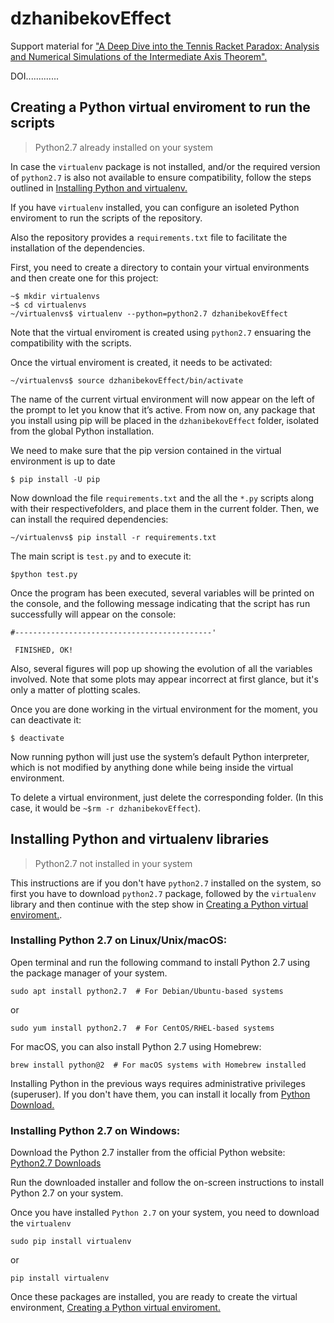 # dzhanibekovEffect 
Support material for ["A Deep Dive into the Tennis Racket Paradox: Analysis and Numerical Simulations of the Intermediate Axis Theorem".](https://www.google.com/)

DOI.............

## Creating a Python virtual enviroment to run the scripts

> Python2.7 already installed on your system

In case the `virtualenv` package is not installed, and/or the required version of `python2.7` is also not available to ensure compatibility, follow the steps outlined in [Installing Python and virtualenv.](https://github.com/ntrivisonno/dzhanibekovEffect/tree/main?tab=readme-ov-file#installing-python-and-virtualenv-libraries)

If you have `virtualenv` installed, you can configure an isoleted Python enviroment to run the scripts of the repository. 

Also the repository provides a `requirements.txt` file to facilitate the installation of the dependencies.

First, you need to create a directory to contain your virtual environments and then create one for this project:

```
~$ mkdir virtualenvs
~$ cd virtualenvs
~/virtualenvs$ virtualenv --python=python2.7 dzhanibekovEffect
```

Note that the virtual enviroment is created using `python2.7` ensuaring the compatibility with the scripts.

Once the virtual enviroment is created, it needs to be activated:

`~/virtualenvs$ source dzhanibekovEffect/bin/activate`

The name of the current virtual environment will now appear on the left of the prompt to let you know that it’s active. From now on, any package that you install using pip will be placed in the `dzhanibekovEffect` folder, isolated from the global Python installation.

We need to make sure that the pip version contained in the virtual environment is up to date

`$ pip install -U pip`

Now download the file `requirements.txt` and the all the `*.py` scripts along with their respectivefolders, and place them in the current folder. Then, we can install the required dependencies:

`~/virtualenvs$ pip install -r requirements.txt`

The main script is `test.py` and to execute it:

`$python test.py`

Once the program has been executed, several variables will be printed on the console, and the following message indicating that the script has run successfully will appear on the console:

```
#--------------------------------------------'

 FINISHED, OK!
```

Also, several figures will pop up showing the evolution of all the variables involved. Note that some plots may appear incorrect at first glance, but it's only a matter of plotting scales.

Once you are done working in the virtual environment for the moment, you can deactivate it:

`$ deactivate`

Now running python will just use the system’s default Python interpreter, which is not modified by anything done while being inside the virtual environment.

To delete a virtual environment, just delete the corresponding folder. (In this case, it would be `~$rm -r dzhanibekovEffect`).

## Installing Python and virtualenv libraries

> Python2.7 not installed in your system

This instructions are if you don't have `python2.7` installed on the system, so first you have to download `python2.7` package, followed by the `virtualenv` library and then continue with the step show in [Creating a Python virtual enviroment.](https://github.com/ntrivisonno/dzhanibekovEffect/tree/main?tab=readme-ov-file#creating-a-python-virtual-enviroment-to-run-the-scripts).

### Installing Python 2.7 on Linux/Unix/macOS:

Open terminal and run the following command to install Python 2.7 using the package manager of your system.

`sudo apt install python2.7  # For Debian/Ubuntu-based systems`

or

`sudo yum install python2.7  # For CentOS/RHEL-based systems`

For macOS, you can also install Python 2.7 using Homebrew:

`brew install python@2  # For macOS systems with Homebrew installed`

Installing Python in the previous ways requires administrative privileges (superuser). If you don't have them, you can install it locally from [Python Download.](https://www.python.org/downloads/)

### Installing Python 2.7 on Windows:

Download the Python 2.7 installer from the official Python website: [Python2.7 Downloads](https://www.python.org/downloads/release/python-2718/)

Run the downloaded installer and follow the on-screen instructions to install Python 2.7 on your system.

Once you have installed `Python 2.7` on your system, you need to download the `virtualenv` 

`sudo pip install virtualenv`

or 

`pip install virtualenv`

Once these packages are installed, you are ready to create the virtual environment, [Creating a Python virtual enviroment.](https://github.com/ntrivisonno/dzhanibekovEffect/tree/main?tab=readme-ov-file#creating-a-python-virtual-enviroment-to-run-the-scripts)

